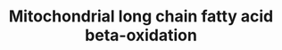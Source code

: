 ---
annotations:
- id: PW:0000738
  parent: classic metabolic pathway
  type: Pathway Ontology
  value: fatty acid beta degradation pathway
authors:
- N.Reyes
- MaintBot
- Ddigles
- Eweitz
- Ziska
- DeSl
communities:
- Lipids
description: Mitochondrial fatty acid β-oxidation (FAO) is crucial in the prodcution
  of energy, especially during fasting and metabolic stress. Fatty acids (FAs) are
  oxidized through 4 reaction mechanisms, and this pathway describes the mitochondrial
  beta-oxidation of dietary long chain fatty acids.
last-edited: 2021-05-28
organisms:
- Caenorhabditis elegans
redirect_from:
- /index.php/Pathway:WP448
- /instance/WP448
- /instance/WP448_rr118575
revision: r118575
schema-jsonld:
- '@context': https://schema.org/
  '@id': https://wikipathways.github.io/pathways/WP448.html
  '@type': Dataset
  creator:
    '@type': Organization
    name: WikiPathways
  description: Mitochondrial fatty acid β-oxidation (FAO) is crucial in the prodcution
    of energy, especially during fasting and metabolic stress. Fatty acids (FAs) are
    oxidized through 4 reaction mechanisms, and this pathway describes the mitochondrial
    beta-oxidation of dietary long chain fatty acids.
  keywords:
  - E04F6.5
  - F37C12.7
  - F54C8.1
  - T08B2.7
  - T08G2.3
  - Trans-Δ²-Enoyl-CoA
  - Y57A10C.6
  - Y65B4BL.5
  - acs-17
  - cpt-1
  - cpt-2
  - dif-1
  license: CC0
  name: Mitochondrial long chain fatty acid beta-oxidation
seo: CreativeWork
title: Mitochondrial long chain fatty acid beta-oxidation
wpid: WP448
---
